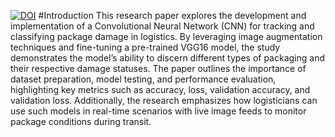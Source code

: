 [![DOI](https://zenodo.org/badge/DOI/10.5281/zenodo.14867027.svg)](https://doi.org/10.5281/zenodo.14867027)
#Introduction
This research paper explores the development and implementation of a Convolutional Neural Network (CNN) for tracking and classifying package damage in logistics. By leveraging image augmentation techniques and fine-tuning a pre-trained VGG16 model, the study demonstrates the model’s ability to discern different types of packaging and their respective damage statuses. The paper outlines the importance of dataset preparation, model testing, and performance evaluation, highlighting key metrics such as accuracy, loss, validation accuracy, and validation loss. Additionally, the research emphasizes how logisticians can use such models in real-time scenarios with live image feeds to monitor package conditions during transit.


